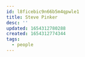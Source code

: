 ```yaml
---
id: l8ficebic9n66b5m4qpwle1
title: Steve Pinker
desc: ''
updated: 1654312780288
created: 1654312774344
tags:
  - people
---
```


